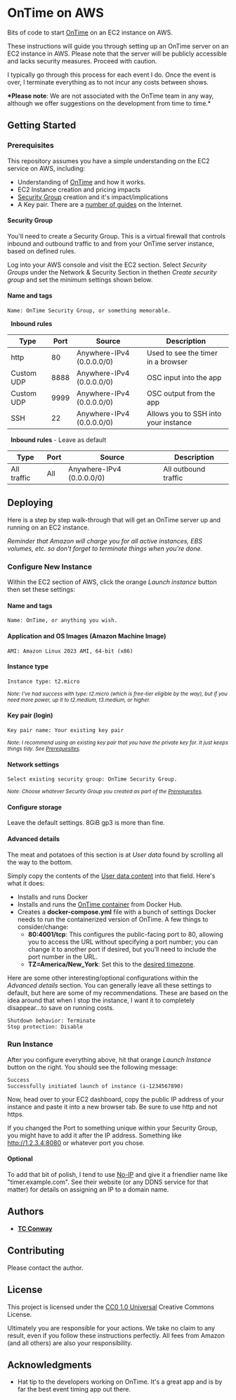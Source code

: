 # OnTime on AWS

Bits of code to start [OnTime](#https://getontime.no/) on an EC2 instance on AWS.

These instructions will guide you through setting up an OnTime server on an EC2 instance in AWS. Please note that the server will be publicly accessible and lacks security measures. Proceed with caution.

I typically go through this process for each event I do. Once the event is over, I terminate everything as to not incur any costs between shows.

**\*Please note**: We are not associated with the OnTime team in any way, although we offer suggestions on the development from time to time.\*

## Getting Started

### Prerequisites

This repository assumes you have a simple understanding on the EC2 service on AWS, including:

- Understanding of [OnTime](#https://getontime.no/) and how it works.
- EC2 Instance creation and pricing impacts
- [Security Group](#security-group) creation and it's impact/implications
- A Key pair. There are a [number of guides](https://www.google.com/search?q=create+key+pair+for+ec2+instance) on the Internet.

#### Security Group

You'll need to create a Security Group. This is a virtual firewall that controls inbound and outbound traffic to and from your OnTime server instance, based on defined rules.

Log into your AWS console and visit the EC2 section. Select _Security Groups_ under the Network & Security Section in thethen _Create security group_ and set the minimum settings shown below.

#### Name and tags

```
Name: OnTime Security Group, or something memorable.
```

&nbsp;&nbsp;**Inbound rules**

| Type       | Port | Source                    | Description                          |
| ---------- | ---- | ------------------------- | ------------------------------------ |
| http       | 80   | Anywhere-IPv4 (0.0.0.0/0) | Used to see the timer in a browser   |
| Custom UDP | 8888 | Anywhere-IPv4 (0.0.0.0/0) | OSC input into the app               |
| Custom UDP | 9999 | Anywhere-IPv4 (0.0.0.0/0) | OSC output from the app              |
| SSH        | 22   | Anywhere-IPv4 (0.0.0.0/0) | Allows you to SSH into your instance |

&nbsp;&nbsp;**Inbound rules** - Leave as default

| Type        | Port | Source                    | Description          |
| ----------- | ---- | ------------------------- | -------------------- |
| All traffic | All  | Anywhere-IPv4 (0.0.0.0/0) | All outbound traffic |

## Deploying

Here is a step by step walk-through that will get an OnTime server up and running on an EC2 instance.

_Reminder that Amazon will charge you for all active instances, EBS volumes, etc. so don't forget to terminate things when you're done._

### Configure New Instance

Within the EC2 section of AWS, click the orange _Launch instance_ button then set these settings:

#### Name and tags

```
Name: OnTime, or anything you wish.
```

#### Application and OS Images (Amazon Machine Image)

```
AMI: Amazon Linux 2023 AMI, 64-bit (x86)
```

#### Instance type

```
Instance type: t2.micro
```

<small>_Note: I've had success with type: t2.micro (which is free-tier eligible by the way), but if you need more power, up it to t2.medium, t3.medium, or higher._</small>

#### Key pair (login)

```
Key pair name: Your existing key pair
```

<small>_Note: I recommend using an existing key pair that you have the private key for. It just keeps things tidy. See [Prerequesites](#prerequisites)._</small>

#### Network settings

```
Select existing security group: OnTime Security Group.
```

<small>_Note: Choose whatever Security Group you created as part of the [Prerequesites](#prerequisites)._</small>

#### Configure storage

Leave the default settings. 8GiB gp3 is more than fine.

#### Advanced details

The meat and potatoes of this section is at _User data_ found by scrolling all the way to the bottom.

Simply copy the contents of the [User data content](#) into that field. Here's what it does:

- Installs and runs Docker
- Installs and runs the [OnTime container](https://hub.docker.com/r/getontime/ontime) from Docker Hub.
- Creates a **docker-compose.yml** file with a bunch of settings Docker needs to run the containerized version of OnTime. A few things to consider/change:
  - **80:4001/tcp**: This configures the public-facing port to 80, allowing you to access the URL without specifying a port number; you can change it to another port if desired, but you’ll need to include the port number in the URL.
  - **TZ=America/New_York**: Set this to the [desired timezone](https://www.w3schools.com/PHP/php_ref_timezones.asp).

Here are some other interesting/optional configurations within the _Advanced details_ section. You can generally leave all these settings to default, but here are some of my recommendations. These are based on the idea around that when I stop the instance, I want it to completely disappear...to save on running costs.

```
Shutdown behavior: Terminate
Stop protection: Disable
```

### Run Instance

After you configure everything above, hit that orange _Launch Instance_ button on the right. You should see the following message:

```
Success
Successfully initiated launch of instance (i-1234567890)
```

Now, head over to your EC2 dashboard, copy the public IP address of your instance and paste it into a new browser tab. Be sure to use http and not https.

If you changed the Port to something unique within your Security Group, you might have to add it after the IP address. Something like http://1.2.3.4:8080 or whatever port you chose.

#### Optional

To add that bit of polish, I tend to use [No-IP](https://no-ip.com) and give it a friendlier name like "timer.example.com". See their website (or any DDNS service for that matter) for details on assigning an IP to a domain name.

## Authors

- [**TC Conway**](https://github.com/tcconway)

## Contributing

Please contact the author.

## License

This project is licensed under the [CC0 1.0 Universal](LICENSE.md) Creative Commons License.

Ultimately you are responsible for your actions. We take no claim to any result, even if you follow these instructions perfectly. All fees from Amazon (and all others) are also your responsibility.

## Acknowledgments

- Hat tip to the developers working on OnTime. It's a great app and is by far the best event timing app out there.
